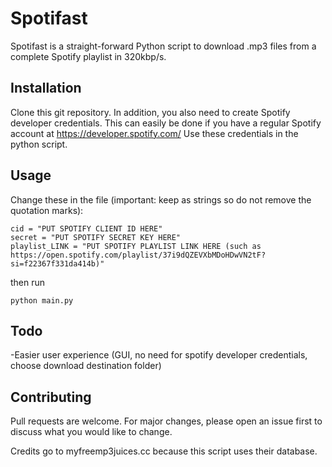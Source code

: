 # Spotifast

Spotifast is a straight-forward Python script to download .mp3 files from a complete Spotify playlist in 320kbp/s.

## Installation

Clone this git repository. In addition, you also need to create Spotify developer credentials. This can easily be done if you have a regular Spotify account at https://developer.spotify.com/ Use these credentials in the python script.

## Usage

Change these in the file (important: keep as strings so do not remove the quotation marks):

```
cid = "PUT SPOTIFY CLIENT ID HERE"
secret = "PUT SPOTIFY SECRET KEY HERE"
playlist_LINK = "PUT SPOTIFY PLAYLIST LINK HERE (such as https://open.spotify.com/playlist/37i9dQZEVXbMDoHDwVN2tF?si=f22367f331da414b)"
```

then run
```
python main.py
```

## Todo
-Easier user experience (GUI, no need for spotify developer credentials, choose download destination folder)

## Contributing
Pull requests are welcome. For major changes, please open an issue first to discuss what you would like to change. 

Credits go to myfreemp3juices.cc because this script uses their database.
